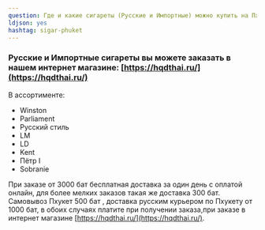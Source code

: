 ```yaml
---
question: Где и какие сигареты (Русские и Импортные) можно купить на Пхукете?
ldjson: yes
hashtag: sigar-phuket
---
```


### Русские и Импортные сигареты вы можете заказать в нашем интернет магазине: [https://hqdthai.ru/](https://hqdthai.ru/)

В ассортименте:

* Winston
* Parliament 
* Русский стиль
* LM 
* LD
* Kent
* Пётр I 
* Sobranie

При заказе от 3000 бат бесплатная доставка за один день с оплатой онлайн, для более мелких заказов такая же доставка 300 бат. Самовывоз Пхукет 500 бат , доставка русским курьером по Пхукету  от 1000 бат, в обоих случаях платите при получении заказа,при заказе в интернет магазине [https://hqdthai.ru/](https://hqdthai.ru/).
